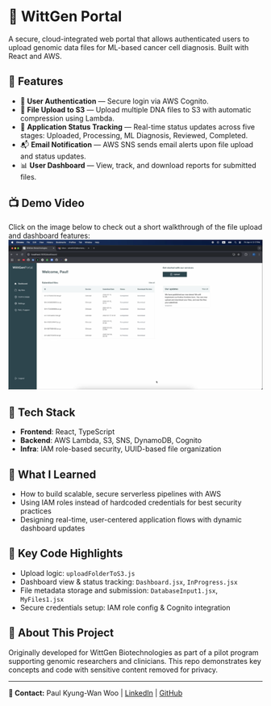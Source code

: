 # 🧬 WittGen Portal

A secure, cloud-integrated web portal that allows authenticated users to upload genomic data files for ML-based cancer cell diagnosis. Built with React and AWS.

## 🚀 Features

- 🔐 **User Authentication** — Secure login via AWS Cognito.
- 📂 **File Upload to S3** — Upload multiple DNA files to S3 with automatic compression using Lambda.
- 🧠 **Application Status Tracking** — Real-time status updates across five stages: Uploaded, Processing, ML Diagnosis, Reviewed, Completed.
- 📬 **Email Notification** — AWS SNS sends email alerts upon file upload and status updates.
- 📊 **User Dashboard** — View, track, and download reports for submitted files.

## 📺 Demo Video
Click on the image below to check out a short walkthrough of the file upload and dashboard features: [![Watch Demo](./public/thumbnail.png)](https://youtu.be/Ywrjve2Eg4k)

## 🧱 Tech Stack

- **Frontend**: React, TypeScript
- **Backend**: AWS Lambda, S3, SNS, DynamoDB, Cognito
- **Infra**: IAM role-based security, UUID-based file organization

## 🧠 What I Learned

- How to build scalable, secure serverless pipelines with AWS
- Using IAM roles instead of hardcoded credentials for best security practices
- Designing real-time, user-centered application flows with dynamic dashboard updates

## 🧪 Key Code Highlights

- Upload logic: `uploadFolderToS3.js`
- Dashboard view & status tracking: `Dashboard.jsx`, `InProgress.jsx`
- File metadata storage and submission: `DatabaseInput1.jsx`, `MyFiles1.jsx`
- Secure credentials setup: IAM role config & Cognito integration

## 🤝 About This Project
Originally developed for WittGen Biotechnologies as part of a pilot program supporting genomic researchers and clinicians. This repo demonstrates key concepts and code with sensitive content removed for privacy.

---

**🔗 Contact:** Paul Kyung-Wan Woo | [LinkedIn](https://linkedin.com/in/kyungwanwoo) | [GitHub](https://github.com/wkw8402)
